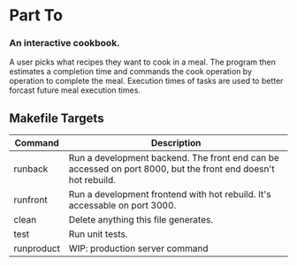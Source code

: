 # Part To

### An interactive cookbook.

A user picks what recipes they want to cook in a meal. The program then estimates a completion time and commands the cook operation by operation to complete the meal. Execution times of tasks are used to better forcast future meal execution times.

## Makefile Targets

| Command   | Description |
|-----------|-------------|
| runback   | Run a development backend. The front end can be accessed on port 8000, but the front end doesn't hot rebuild. |
| runfront  | Run a development frontend with hot rebuild. It's accessable on port 3000. |
| clean     | Delete anything this file generates. |
| test      | Run unit tests. |
| runproduct | WIP: production server command |
